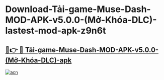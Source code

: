 # Download-Tải-game-Muse-Dash-MOD-APK-v5.0.0-(Mở-Khóa-DLC)-lastest-mod-apk-z9n6t

<h2><a href="https://apkcomod.com?title=Tải-game-Muse-Dash-MOD-APK-v5.0.0-(Mở-Khóa-DLC)">🔗👉 🔴 Tải-game-Muse-Dash-MOD-APK-v5.0.0-(Mở-Khóa-DLC)-apk </a></h2>

[![acn](https://github.com/user-attachments/assets/0f9c940e-d8b0-45ae-aac7-cd30a18b3e1c)](https://apkcomod.com?title=Tải-game-Muse-Dash-MOD-APK-v5.0.0-(Mở-Khóa-DLC))
